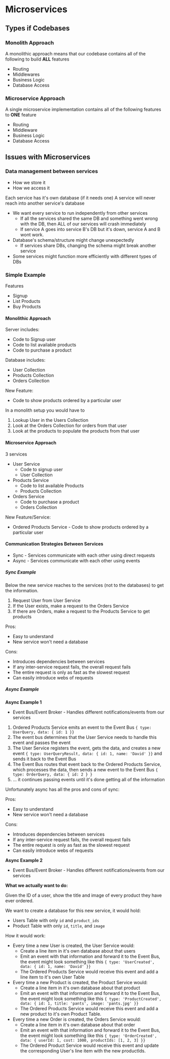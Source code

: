 # Microservices

## Types if Codebases

### Monolith Approach

A monolithic approach means that our codebase contains all of the following to build **ALL** features

* Routing
* Middlewares
* Business Logic
* Database Access


### Microservice Approach

A single microservice implementation contains all of the following features to **ONE** feature

* Routing
* Middleware
* Business Logic
* Database Access

## Issues with Microservices

### Data management between services

* How we store it
* How we access it

Each service has it's own database (if it needs one)
A service will never reach into another service's database

* We want every service to run independently from other services
  - If all the services shared the same DB and something went wrong with the DB, then ALL of our services will crash immediately
  - If service A goes into service B's DB but it's down, service A and B wont work.
* Database's schema/structure might change unexpectedly
  - If services share DBs, changing the schema might break another service
* Some services might function more efficiently with different types of DBs


### Simple Example

Features

* Signup
* List Products
* Buy Products

#### Monolithic Approach

Server includes:

* Code to Signup user
* Code to list available products
* Code to purchase a product

Database includes:

* User Collection
* Products Collection
* Orders Collection

New Feature:

* Code to show products ordered by a particular user

In a monolith setup you would have to

1. Lookup User in the Users Collection
2. Look at the Orders Collection for orders from that user
3. Look at the products to populate the products from that user

#### Microservice Approach

3 services

* User Service
  - Code to signup user
  - User Collection
* Products Service
  - Code to list available Products
  - Products Collection
* Orders Service
  - Code to purchase a product
  - Orders Collection

New Feature/Service:

* Ordered Products Service - Code to show products ordered by a particular user

#### Communication Strategies Between Services

* Sync - Services communicate with each other using direct requests
* Async - Services communicate with each other using events

##### Sync Example

Below the new service reaches to the services (not to the databases) to get the information.

1. Request User from User Service
2. If the User exists, make a request to the Orders Service
3. If there are Orders, make a request to the Products Service to get products

Pros:

* Easy to understand
* New service won't need a database

Cons:

* Introduces dependencies between services
* If any inter-service request fails, the overall request fails
* The entire request is only as fast as the slowest request
* Can easily introduce webs of requests

##### Async Example

**Async Example 1**

* Event Bus/Event Broker - Handles different notifications/events from our services

1. Ordered Products Service emits an event to the Event Bus `{ type: UserQuery, data: { id: 1 }}`
2. The event bus determines that the User Service needs to handle this event and passes the event
3. The User Service registers the event, gets the data, and creates a new event `{ type: UserQueryResult, data: { id: 1, name: 'David' }}` and sends it back to the Event Bus
4. The Event Bus routes that event back to the Ordered Products Service, which processes the data, then sends a new event to the Event Bus `{ type: OrderQuery, data: { id: 2 } }`
5. ... it continues passing events until it's done getting all of the information

Unfortunately async has all the pros and cons of sync:

Pros:

* Easy to understand
* New service won't need a database

Cons:

* Introduces dependencies between services
* If any inter-service request fails, the overall request fails
* The entire request is only as fast as the slowest request
* Can easily introduce webs of requests

**Async Example 2**

* Event Bus/Event Broker - Handles different notifications/events from our services

**What we actually want to do:**

Given the ID of a user, show the title and image of every product they have ever ordered.

We want to create a database for this new service, it would hold:

* Users Table with only `id` and `product_ids`
* Product Table with only `id`, `title`, and `image`

How it would work:

* Every time a new User is created, the User Service would:
  - Create a line item in it's own database about that users
  - Emit an event with that information and forward it to the Event Bus, the event might look something like this `{ type: 'UserCreated', data: { id: 1, name: 'David' }}`
  - The Ordered Products Service would receive this event and add a line item to it's own User Table
* Every time a new Product is created, the Product Service would:
  - Create a line item in it's own database about that product
  - Emit an event with that information and forward it to the Event Bus, the event might look something like this `{ type: 'ProductCreated', data: { id: 1, title: 'pants', image: 'pants.jpg' }}`
  - The Ordered Products Service would receive this event and add a new product to it's own Product Table.
* Every time a new Order is created, the Orders Service would:
  - Create a line item in it's own database about that order
  - Emit an event with that information and forward it to the Event Bus, the event might look something like this `{ type: 'OrderCreated', data: { userId: 1, cost: 1000, productIds: [1, 2, 3] }}`
  - The Ordered Product Service would receive this event and update the corresponding User's line item with the new productIds.
